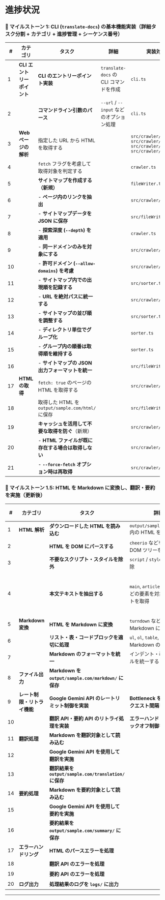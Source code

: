 # 進捗状況

### **📌 マイルストーン 1: CLI (`translate-docs`) の基本機能実装（詳細タスク分割 + カテゴリ + 進捗管理 + シーケンス番号）**

| **#** | **カテゴリ**          | **タスク** | **詳細** | **実装対象ファイル** | **進捗** |
|----|------------------|------------------------------------------|---------------------------|----------------|------|
| 1  | **CLI エントリーポイント** | **CLI のエントリーポイント実装** | `translate-docs` の CLI コマンドを作成 | `cli.ts` | ✅ |
| 2  |                   | **コマンドライン引数のパース** | `--url` / `--input` などのオプション処理 | `cli.ts` | ✅ |
| 3  | **Webページの解析**  | 指定した URL から HTML を取得する | | `src/crawler/crawler.ts` `src/crawler/htmlUtils.ts` `src/crawler/linkProcessor.ts` `src/crawler/urlUtils.ts` | ✅ |
| 4  |                   | `fetch` フラグを考慮して取得対象を判定する | | `crawler.ts` | ✅ |
| 5  |                   | **サイトマップを作成する（新規）** | | `fileWriter.ts` | ✅ |
| 6  |                   | - **ページ内のリンクを抽出** | | `src/crawler/crawler.ts` | ✅ |
| 7  |                   | - **サイトマップデータを JSON に保存** | | `src/fileWriter.ts` | ✅ |
| 8  |                   | - **探索深度 (`--depth`) を適用** | | `crawler.ts` | ✅ |
| 9  |                   | - **同一ドメインのみを対象にする** | | `src/crawler/crawler.ts` | ✅ |
| 10 |                   | - **許可ドメイン (`--allow-domains`) を考慮** | | `src/crawler/crawler.ts` | ✅ |
| 11 |                   | - **サイトマップ内での出現順を記録する** | | `src/sorter.ts` | ✅ |
| 12 |                   | - **URL を絶対パスに統一する** | | `src/crawler/crawler.ts` | ✅ |
| 13 |                   | - **サイトマップの並び順を調整する** | | `src/sorter.ts` | ✅ |
| 14 |                   | - **ディレクトリ単位でグループ化** | | `sorter.ts` | ✅ |
| 15 |                   | - **グループ内の順番は取得順を維持する** | | `sorter.ts` | ✅ |
| 16 |                   | - **サイトマップの JSON 出力フォーマットを統一** | | `src/fileWriter.ts` | ✅ |
| 17 | **HTML の取得**    | `fetch: true` のページの HTML を取得する | | `src/crawler/crawler.ts` | ✅ |
| 18 |                   | 取得した HTML を `output/sample.com/html/` に保存 | | `src/fileWriter.ts` | ✅ |
| 19 |                   | **キャッシュを活用して不要な取得を防ぐ**（新規） | | `src/crawler/crawler.ts` | ✅ |
| 20 |                   | - **HTML ファイルが既に存在する場合は取得しない** | | `src/crawler/crawler.ts` | ✅ |
| 21 |                   | - **`--force-fetch` オプション時は再取得** | | `src/crawler/crawler.ts` | ✅ |

### **📌 マイルストーン 1.5: HTML を Markdown に変換し、翻訳・要約を実施（更新後）**

| **#** | **カテゴリ**            | **タスク** | **詳細** | **実装対象ファイル** | **進捗** |
|----|------------------|------------------------------------------|---------------------------|----------------|------|
| 1  | **HTML 解析**    | **ダウンロードした HTML を読み込む** | `output/sample.com/html/` 内の HTML を読み込む | `src/parser/parser.ts` | ✅ |
| 2  |                  | **HTML を DOM にパースする** | `cheerio` などを使用して DOM ツリーを解析 | `src/parser/parser.ts` | ✅ |
| 3  |                  | **不要なスクリプト・スタイルを除外** | `script` / `style` タグを削除 | `src/parser/parser.ts` | ✅ |
| 4  |                  | **本文テキストを抽出する** | `main`, `article`, `p`, `h1~h6` などの要素を対象にテキストを取得 |  | ❌ (対応しない) |
| 5  | **Markdown 変換** | **HTML を Markdown に変換** | `turndown` などを利用して Markdown に変換 | `src/parser/markdownFormatter.ts` | ✅ |
| 6  |                  | **リスト・表・コードブロックを適切に処理** | `ul`, `ol`, `table`, `pre` などを Markdown の書式に変換 | `src/parser/markdownFormatter.ts` | ✅ |
| 7  |                  | **Markdown のフォーマットを統一** | インデント・改行のルールを統一する | `src/parser/markdownFormatter.ts` | ⏳ |
| 8  | **ファイル出力**  | **Markdown を `output/sample.com/markdown/` に保存** | | `src/fileWriter.ts` | ⏳ |
| 9  | **レート制限・リトライ機能** | **Google Gemini API のレートリミット制御を実装** | **Bottleneck を利用し、リクエスト間隔を管理** | `src/utils/rateLimiter.ts` | ⏳ |
| 10 |                   | **翻訳 API・要約 API のリトライ処理を実装** | **エラーハンドリング & バックオフ制御を組み込む** | `src/utils/apiRetry.ts` | ⏳ |
| 11 | **翻訳処理**      | **Markdown を翻訳対象として読み込む** | | `src/translator.ts` | ⏳ |
| 12 |                  | **Google Gemini API を使用して翻訳を実施** | | `src/translator.ts` | ⏳ |
| 13 |                  | **翻訳結果を `output/sample.com/translation/` に保存** | | `src/fileWriter.ts` | ⏳ |
| 14 | **要約処理**      | **Markdown を要約対象として読み込む** | | `src/summarizer.ts` | ⏳ |
| 15 |                  | **Google Gemini API を使用して要約を実施** | | `src/summarizer.ts` | ⏳ |
| 16 |                  | **要約結果を `output/sample.com/summary/` に保存** | | `src/fileWriter.ts` | ⏳ |
| 17 | **エラーハンドリング** | **HTML のパースエラーを処理** | | `src/parser/parser.ts` | ⏳ |
| 18 |                  | **翻訳 API のエラーを処理** | | `src/translator.ts` | ⏳ |
| 19 |                  | **要約 API のエラーを処理** | | `src/summarizer.ts` | ⏳ |
| 20 | **ログ出力**      | **処理結果のログを `logs/` に出力** | | `src/logger.ts` | ⏳ |

---